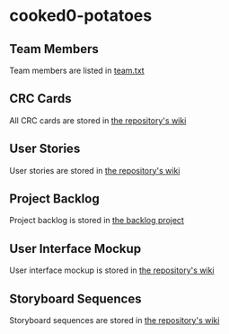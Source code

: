 # cooked0-potatoes

## Team Members

Team members are listed in [team.txt](/doc/team.txt)

## CRC Cards

All CRC cards are stored in [the repository's wiki](https://github.com/CMPUT301F24cooked0/cooked0-potatoes/wiki/CRC-Cards)

## User Stories

User stories are stored in [the repository's wiki](https://github.com/CMPUT301F24cooked0/cooked0-potatoes/wiki/User-Stories)

## Project Backlog

Project backlog is stored in [the backlog project](https://github.com/orgs/CMPUT301F24cooked0/projects/1)

## User Interface Mockup

User interface mockup is stored in [the repository's wiki](https://github.com/CMPUT301F24cooked0/cooked0-potatoes/wiki/Screens)

## Storyboard Sequences

Storyboard sequences are stored in [the repository's wiki](https://github.com/CMPUT301F24cooked0/cooked0-potatoes/wiki/Use-Case-Storyboard)
